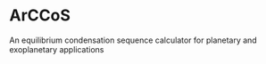 # ArCCoS
An equilibrium condensation sequence calculator for planetary and exoplanetary applications 
